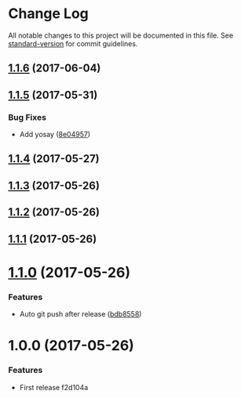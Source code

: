 # Change Log

All notable changes to this project will be documented in this file. See [standard-version](https://github.com/conventional-changelog/standard-version) for commit guidelines.

<a name="1.1.6"></a>
## [1.1.6](https://github.com/zhongzhi107/generator-joe/compare/v1.1.5...v1.1.6) (2017-06-04)



<a name="1.1.5"></a>
## [1.1.5](https://github.com/zhongzhi107/generator-joe/compare/v1.1.4...v1.1.5) (2017-05-31)


### Bug Fixes

* Add yosay ([8e04957](https://github.com/zhongzhi107/generator-joe/commit/8e04957))



<a name="1.1.4"></a>
## [1.1.4](https://github.com/zhongzhi107/generator-joe/compare/v1.1.3...v1.1.4) (2017-05-27)



<a name="1.1.3"></a>
## [1.1.3](https://github.com/zhongzhi107/generator-joe/compare/v1.1.2...v1.1.3) (2017-05-26)



<a name="1.1.2"></a>
## [1.1.2](https://github.com/zhongzhi107/generator-joe/compare/v1.1.1...v1.1.2) (2017-05-26)



<a name="1.1.1"></a>
## [1.1.1](https://github.com/zhongzhi107/generator-joe/compare/v1.1.0...v1.1.1) (2017-05-26)



<a name="1.1.0"></a>
# [1.1.0](https://github.com/zhongzhi107/generator-joe/compare/v1.0.0...v1.1.0) (2017-05-26)


### Features

* Auto git push after release ([bdb8558](https://github.com/zhongzhi107/generator-joe/commit/bdb8558))



<a name="1.0.0"></a>
# 1.0.0 (2017-05-26)


### Features

* First release f2d104a
